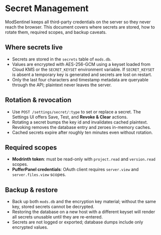 # Secret Management

ModSentinel keeps all third-party credentials on the server so they never reach the browser.
This document covers where secrets are stored, how to rotate them, required scopes, and backup caveats.

## Where secrets live
- Secrets are stored in the `secrets` table of `mods.db`.
- Values are encrypted with AES-256-GCM using a keyset loaded from Cloud KMS or the `SECRET_KEYSET` environment variable. If `SECRET_KEYSET` is absent a temporary key is generated and secrets are lost on restart.
- Only the last four characters and timestamp metadata are queryable through the API; plaintext never leaves the server.

## Rotation & revocation
- Use `POST /settings/secret/:type` to set or replace a secret. The Settings UI offers Save, Test, and **Revoke & Clear** actions.
- Rotating a secret bumps the key id and invalidates cached plaintext. Revoking removes the database entry and zeroes in-memory caches.
- Cached secrets expire after roughly ten minutes even without rotation.

## Required scopes
- **Modrinth token**: must be read-only with `project.read` and `version.read` scopes.
- **PufferPanel credentials**: OAuth client requires `server.view` and `server.files.view` scopes.

## Backup & restore
- Back up both `mods.db` and the encryption key material; without the same key, stored secrets cannot be decrypted.
- Restoring the database on a new host with a different keyset will render all secrets unusable until they are re-entered.
- Secrets are not logged or exported; database dumps include only encrypted values.
